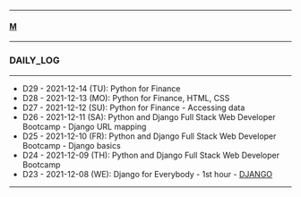 
---

#### [M](https://github.com/ttltrk/TTT/blob/master/menu.md)

---

### DAILY_LOG

---

- D29 - 2021-12-14 (TU): Python for Finance
- D28 - 2021-12-13 (MO): Python for Finance, HTML, CSS
- D27 - 2021-12-12 (SU): Python for Finance - Accessing data
- D26 - 2021-12-11 (SA): Python and Django Full Stack Web Developer Bootcamp - Django URL mapping
- D25 - 2021-12-10 (FR): Python and Django Full Stack Web Developer Bootcamp - Django basics
- D24 - 2021-12-09 (TH): Python and Django Full Stack Web Developer Bootcamp
- D23 - 2021-12-08 (WE): Django for Everybody - 1st hour - [DJANGO](https://github.com/ttltrk/TTT/blob/master/PY/WEB/DJANGO/DJANGO.md)

---
